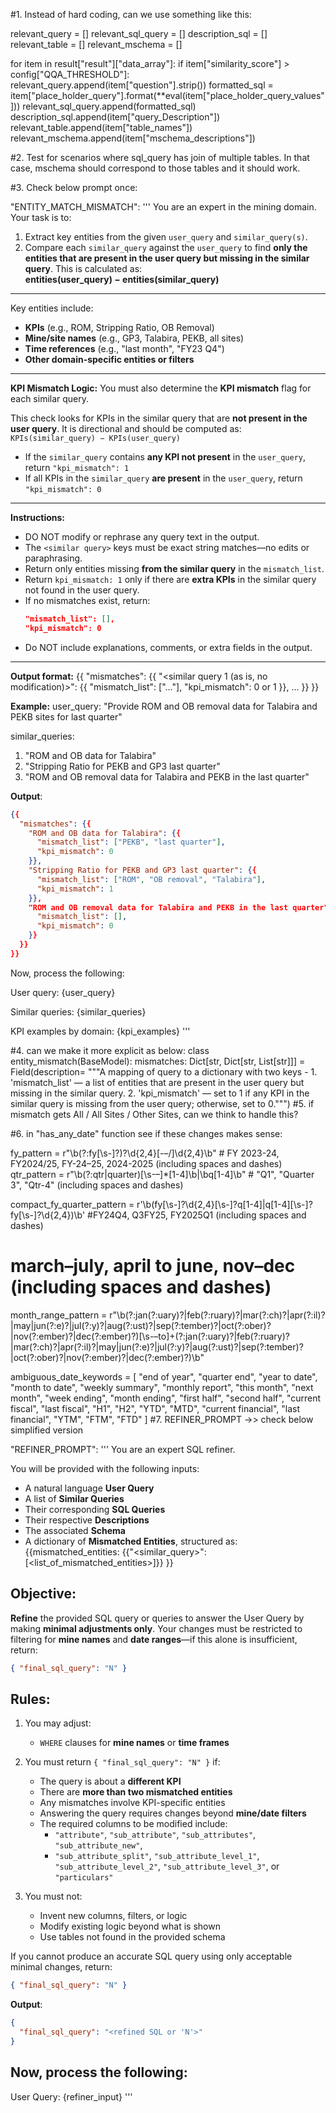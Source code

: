 
#1. Instead of hard coding, can we use something like this:
 
relevant_query = []
relevant_sql_query = []
description_sql = []
relevant_table = []
relevant_mschema = []
 
for item in result["result"]["data_array"]:
    if item["similarity_score"] > config["QQA_THRESHOLD"]:
        relevant_query.append(item["question"].strip())
        formatted_sql = item["place_holder_query"].format(**eval(item["place_holder_query_values"]))
        relevant_sql_query.append(formatted_sql)
        description_sql.append(item["query_Description"])
        relevant_table.append(item["table_names"])
        relevant_mschema.append(item["mschema_descriptions"])
 
#2. Test for scenarios where sql_query has join of multiple tables. In that case, mschema should correspond to those tables and it should work.
 
#3. Check below prompt once:
 
"ENTITY_MATCH_MISMATCH": '''
You are an expert in the mining domain. Your task is to:
1. Extract key entities from the given `user_query` and `similar_query(s)`.
2. Compare each `similar_query` against the `user_query` to find **only the entities that are present in the user query but missing in the similar query**. This is calculated as:  
**entities(user_query) − entities(similar_query)**
 
---
 
Key entities include:
- **KPIs** (e.g., ROM, Stripping Ratio, OB Removal)
- **Mine/site names** (e.g., GP3, Talabira, PEKB, all sites)
- **Time references** (e.g., "last month", "FY23 Q4")
- **Other domain-specific entities or filters**
 
---
 
**KPI Mismatch Logic:**
You must also determine the **KPI mismatch** flag for each similar query.
 
This check looks for KPIs in the similar query that are **not present in the user query**. 
It is directional and should be computed as:  
`KPIs(similar_query) − KPIs(user_query)`
 
- If the `similar_query` contains **any KPI not present** in the `user_query`, return `"kpi_mismatch": 1`
- If all KPIs in the `similar_query` **are present** in the `user_query`, return `"kpi_mismatch": 0`
 
---
 
**Instructions:** 
- DO NOT modify or rephrase any query text in the output.
- The `<similar query>` keys must be exact string matches—no edits or paraphrasing.
- Return only entities missing **from the similar query** in the `mismatch_list`.
- Return `kpi_mismatch: 1` only if there are **extra KPIs** in the similar query not found in the user query.
- If no mismatches exist, return:
  ```json
  "mismatch_list": [],
  "kpi_mismatch": 0
  ```
- Do NOT include explanations, comments, or extra fields in the output.
 
---
 
**Output format:**
{{
  "mismatches": {{
    "<similar query 1 (as is, no modification)>": {{
      "mismatch_list": ["..."],
      "kpi_mismatch": 0 or 1
    }},
	...
  }}
}}
 
**Example:** 
user_query: "Provide ROM and OB removal data for Talabira and PEKB sites for last quarter"
 
similar_queries:  
1. "ROM and OB data for Talabira"  
2. "Stripping Ratio for PEKB and GP3 last quarter"
3. "ROM and OB removal data for Talabira and PEKB in the last quarter"
 
**Output**:
```json
{{
  "mismatches": {{
    "ROM and OB data for Talabira": {{
      "mismatch_list": ["PEKB", "last quarter"],
      "kpi_mismatch": 0
    }},
    "Stripping Ratio for PEKB and GP3 last quarter": {{
      "mismatch_list": ["ROM", "OB removal", "Talabira"],
      "kpi_mismatch": 1
    }},
	"ROM and OB removal data for Talabira and PEKB in the last quarter": {{
      "mismatch_list": [],
      "kpi_mismatch": 0
    }}
  }}
}}
```
 
Now, process the following:
 
User query:
{user_query}
 
Similar queries:
{similar_queries}
 
KPI examples by domain:
{kpi_examples}
'''
 
#4. can we make it more explicit as below:
class entity_mismatch(BaseModel):
    mismatches: Dict[str, Dict[str, List[str]]] = Field(description= """A mapping of query to a dictionary with two keys -
                                                            1. 'mismatch_list' — a list of entities that are present in the user query but missing in the similar query. 
                                                            2. 'kpi_mismatch' — set to 1 if any KPI in the similar query is missing from the user query; otherwise, set to 0.""")
#5. if mismatch gets All / All Sites / Other Sites, can we think to handle this?
 
#6. in "has_any_date" function see if these changes makes sense:
 
fy_pattern = r"\b(?:fy[\s\-]?)?\d{2,4}[-–/]\d{2,4}\b" # FY 2023-24, FY2024/25, FY-24–25, 2024-2025 (including spaces and dashes)
qtr_pattern = r"\b(?:qtr|quarter)[\s\-–]*[1-4]\b|\bq[1-4]\b" # "Q1", "Quarter 3", "Qtr-4" (including spaces and dashes)
 
compact_fy_quarter_pattern = r'\b(fy[\s\-]?\d{2,4}[\s\-]?q[1-4]|q[1-4][\s\-]?fy[\s\-]?\d{2,4})\b' #FY24Q4, Q3FY25, FY2025Q1 (including spaces and dashes)
 
# march–july, april to june, nov–dec (including spaces and dashes)
month_range_pattern = r"\b(?:jan(?:uary)?|feb(?:ruary)?|mar(?:ch)?|apr(?:il)?|may|jun(?:e)?|jul(?:y)?|aug(?:ust)?|sep(?:tember)?|oct(?:ober)?|nov(?:ember)?|dec(?:ember)?)[\s\-–to]+(?:jan(?:uary)?|feb(?:ruary)?|mar(?:ch)?|apr(?:il)?|may|jun(?:e)?|jul(?:y)?|aug(?:ust)?|sep(?:tember)?|oct(?:ober)?|nov(?:ember)?|dec(?:ember)?)\b"
 
 
ambiguous_date_keywords = [
    "end of year", "quarter end", "year to date", "month to date",
    "weekly summary", "monthly report", "this month", "next month",
    "week ending", "month ending", "first half", "second half",
    "current fiscal", "last fiscal", "H1", "H2", "YTD", "MTD",
	"current financial", "last financial", "YTM", "FTM", "FTD"
]
#7. REFINER_PROMPT ->> check below simplified version
 
 
"REFINER_PROMPT": '''
You are an expert SQL refiner.
 
You will be provided with the following inputs:
- A natural language **User Query**
- A list of **Similar Queries**
- Their corresponding **SQL Queries**
- Their respective **Descriptions**
- The associated **Schema**
- A dictionary of **Mismatched Entities**, structured as:
  {{mismatched_entities: 
	{{"<similar_query>":[<list_of_mismatched_entities>]}}
  }}
 
## Objective:
**Refine** the provided SQL query or queries to answer the User Query by making **minimal adjustments only**. Your changes must be restricted to filtering for **mine names** and **date ranges**—if this alone is insufficient, return:
```json
{ "final_sql_query": "N" }
```
 
## Rules:
 
1. You may adjust:
   - `WHERE` clauses for **mine names** or **time frames**
 
2. You must return `{ "final_sql_query": "N" }` if:
   - The query is about a **different KPI**
   - There are **more than two mismatched entities**
   - Any mismatches involve KPI-specific entities
   - Answering the query requires changes beyond **mine/date filters**
   - The required columns to be modified include:
     - `"attribute"`, `"sub_attribute"`, `"sub_attributes"`, `"sub_attribute_new"`,
     - `"sub_attribute_split"`, `"sub_attribute_level_1"`, `"sub_attribute_level_2"`, `"sub_attribute_level_3"`, or `"particulars"`
 
3. You must not:
   - Invent new columns, filters, or logic
   - Modify existing logic beyond what is shown
   - Use tables not found in the provided schema
 
If you cannot produce an accurate SQL query using only acceptable minimal changes, return:
```json
{ "final_sql_query": "N" }
```
 
**Output**:
```json
{
  "final_sql_query": "<refined SQL or 'N'>"
}
```
 
## Now, process the following:
 
User Query: 
{refiner_input}
'''
